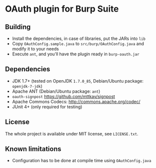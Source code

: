 OAuth plugin for Burp Suite
===========================

Building
--------

 - Install the dependencies, in case of libraries, put the JARs into `lib`
 - Copy `OAuthConfig.sample.java` to `src/burp/OAuthConfig.java` and modify it to your needs
 - Execute `ant`, and you'll have the plugin ready in `burp-oauth.jar`

Dependencies
------------

 - JDK 1.7+ (tested on OpenJDK `1.7.0_85`, Debian/Ubuntu package: `openjdk-7-jdk`)
 - Apache ANT (Debian/Ubuntu package: `ant`)
 - `oauth-signpost` https://github.com/mttkay/signpost
 - Apache Commons Codecs: http://commons.apache.org/codec/
 - JUnit 4+ (only required for testing)

License
-------

The whole project is available under MIT license, see `LICENSE.txt`.

Known limitations
-----------------

 - Configuration has to be done at compile time using `OAuthConfig.java`

  [1]: https://portswigger.net/burp/extender/api/burp_extender_api.zip
